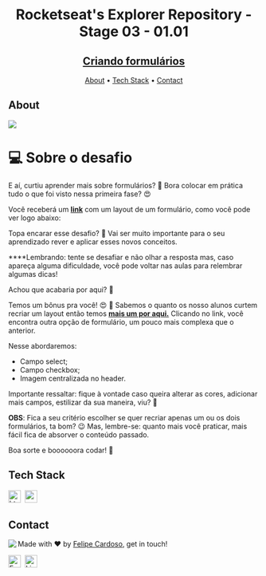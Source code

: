 <h1 align="center">
	Rocketseat's Explorer Repository - Stage 03 - 01.01
</h1>
<h2 align="center">
	<a href="https://fcms14.github.io/rocketSeat_rep/stage03/challenge01-1/"> Criando formulários </a>		
</h2>

<p align="center">
	<a href="#about">About</a> •
	<a href="#tech-stack">Tech Stack</a> •
	<a href="#contact">Contact</a> 
</p>

## About
<img src="https://www.rocketseat.com.br/_next/image?url=%2Fassets%2Flogos%2Frocketseat.svg&w=256&q=100">

# 💻 Sobre o desafio

E aí, curtiu aprender mais sobre formulários? 👀
Bora colocar em prática tudo o que foi visto nessa primeira fase? 😍

Você receberá um **[link](https://www.figma.com/file/Nws1KWB7DyXBw8L6wXb9mp/Stage-03---Formul%C3%A1rio-intermedi%C3%A1rio/duplicate)** com um layout de um formulário, como você pode ver logo abaixo:

Topa encarar esse desafio? **💜**
Vai ser muito importante para o seu aprendizado rever e aplicar esses novos conceitos. 

****Lembrando: tente se desafiar e não olhar a resposta mas, caso apareça alguma dificuldade, você pode voltar nas aulas para relembrar algumas dicas!

Achou que acabaria por aqui? 👀

Temos um bônus pra você! 😍 💜
Sabemos o quanto os nosso alunos curtem recriar um layout então temos **[mais um por aqui.](https://www.figma.com/file/fnZyJHs7eqNFAA7tUrKcsD/Stage-03---Formul%C3%A1rio-avan%C3%A7ado/duplicate)**
Clicando no link, você encontra outra opção de formulário, um pouco mais complexa que o anterior.

Nesse abordaremos:

- Campo select;
- Campo checkbox;
- Imagem centralizada no header.

Importante ressaltar: fique à vontade caso queira alterar as cores, adicionar mais campos, estilizar da sua maneira, viu? 💜

**OBS**: Fica a seu critério escolher se quer recriar apenas um ou os dois formulários, ta bom? 😉
Mas, lembre-se: quanto mais você praticar, mais fácil fica de absorver o conteúdo passado.

Boa sorte e boooooora codar! **🚀**

## Tech Stack
<img src="https://img.shields.io/badge/Html5-05122A?style=flat&logo=html5" alt="html5 Badge" height="25">&nbsp;
<img src="https://img.shields.io/badge/Css3-05122A?style=flat&logo=css3" alt="css3 Badge" height="25">&nbsp;

## Contact
<img align="left" src="https://avatars.githubusercontent.com/fcms14?size=100">

Made with ❤️ by [Felipe Cardoso](https://github.com/fcms14), get in touch!

<a href="mailto:fcms14" target="_blank"><img src="https://img.shields.io/badge/Email-D14836?style=flat&logo=gmail&logoColor=white" alt="Email Badge" height="25"></a>&nbsp;
<a href="https://www.linkedin.com/in/fcms14" target="_blank"><img src="https://img.shields.io/badge/Linkedin-0077B5?style=flat&logo=linkedin&logoColor=white" alt="LinkedIn Badge" height="25"></a>&nbsp;

<br clear="left"/>
